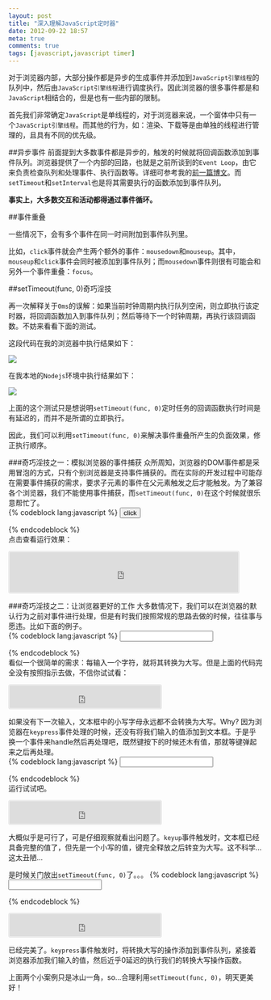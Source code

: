 ```yaml
---
layout: post
title: "深入理解JavaScript定时器"
date: 2012-09-22 18:57
meta: true
comments: true
tags: [javascript,javascript timer]
---
```

对于浏览器内部，大部分操作都是异步的生成事件并添加到`JavaScript引擎线程`的队列中，然后由`JavaScript引擎线程`进行调度执行。因此浏览器的很多事件都是和`JavaScript`相结合的，但是也有一些内部的限制。  

首先我们非常确定`JavaScript`是单线程的，对于浏览器来说，一个窗体中只有一个`JavaScript引擎线程`。而其他的行为，如：渲染、下载等是由单独的线程进行管理的，且具有不同的优先级。  

##异步事件
前面提到大多数事件都是异步的，触发的时候就将回调函数添加到事件队列。浏览器提供了一个内部的回路，也就是之前所谈到的`Event Loop`，由它来负责检查队列和处理事件、执行函数等。详细可参考我的[前一篇博文](http://heroicyang.com/2012/08/28/javascript-event-loop.html)。而`setTimeout`和`setInterval`也是将其需要执行的函数添加到事件队列。  

**事实上，大多数交互和活动都得通过事件循环。**  
<!-- more -->  
##事件重叠

一些情况下，会有多个事件在同一时间附加到事件队列里。  

比如，`click`事件就会产生两个额外的事件：`mousedown`和`mouseup`。其中，`mouseup`和`click`事件会同时被添加到事件队列；而`mousedown`事件则很有可能会和另外一个事件重叠：`focus`。  

##setTimeout(func, 0)奇巧淫技

再一次解释关于`0ms`的误解：如果当前时钟周期内执行队列空闲，则立即执行该定时器，将回调函数加入到事件队列；然后等待下一个时钟周期，再执行该回调函数。不妨来看看下面的测试。
  
这段代码在我的浏览器中执行结果如下：

![](http://img.heroicyang.com/setTimeout-Measure.png)

在我本地的`Nodejs`环境中执行结果如下：  

![](http://img.heroicyang.com/setTimeout-Measure-Nodejs.png)  

上面的这个测试只是想说明`setTimeout(func, 0)`定时任务的回调函数执行时间是有延迟的，而并不是所谓的立即执行。  

因此，我们可以利用`setTimeout(func, 0)`来解决事件重叠所产生的负面效果，修正执行顺序。 

###奇巧淫技之一：模拟浏览器的事件捕获 
众所周知，浏览器的DOM事件都是采用冒泡的方式，只有个别浏览器是支持事件捕获的。而在实际的开发过程中可能存在需要事件捕获的需求，要求子元素的事件在父元素触发之后才能触发。为了兼容各个浏览器，我们不能使用事件捕获，而`setTimeout(func, 0)`在这个时候就很乐意帮忙了。  
{% codeblock lang:javascript %}
<input type="button" value="click" id="cbtn">
<div id="result"></div>
<script type="text/javascript">
  var cbtn = document.getElementById('cbtn')
    , result = document.getElementById('result');

  cbtn.onclick = function(e) {
    setTimeout(function() {
      result.innerHTML += 'input click, ';
    }, 0);
  };

  document.body.onclick = function(e) {
    result.innerHTML += 'body click -> ';
  };
</script>
{% endcodeblock %}  
点击查看运行效果：  
<iframe src="http://sample.heroicyang.com/setTimeout01.html" style="border: 1px solid #DDD; border-radius: 3px; background: #F8F8F8; width: 90%; height:80px; padding: 1px;"></iframe>

###奇巧淫技之二：让浏览器更好的工作
大多数情况下，我们可以在浏览器的默认行为之前对事件进行处理，但是有时我们按照常规的思路去做的时候，往往事与愿违。比如下面的例子。  
{% codeblock lang:javascript %}
<input type="text" id="wordInput">
<script type="text/javascript">
  var wordInput = document.getElementById('wordInput');
  wordInput.onkeypress = function(e) {
    this.value = this.value.toUpperCase();
  };
</script>
{% endcodeblock %}  
看似一个很简单的需求：每输入一个字符，就将其转换为大写。但是上面的代码完全没有按照指示去做，不信你试试看：  
<iframe src="http://sample.heroicyang.com/setTimeout-toUpper-01.html" style="border: 1px solid #DDD; border-radius: 3px; background: #F8F8F8; height:45px; padding: 1px;"></iframe>  

如果没有下一次输入，文本框中的小写字母永远都不会转换为大写。Why? 因为浏览器在`keypress`事件处理的时候，还没有将我们输入的值添加到文本框。于是乎换一个事件来handle然后再处理吧，既然键按下的时候还木有值，那就等键弹起来之后再处理。  
{% codeblock lang:javascript %}
<input type="text" id="wordInput">
<script type="text/javascript">
  var wordInput = document.getElementById('wordInput');
  wordInput.onkeyup = function(e) {
    this.value = this.value.toUpperCase();
  };
</script>
{% endcodeblock %}  
运行试试吧。
<iframe src="http://sample.heroicyang.com/setTimeout-toUpper-02.html" style="border: 1px solid #DDD; border-radius: 3px; background: #F8F8F8; height:45px; padding: 1px;"></iframe>  

大概似乎是可行了，可是仔细观察就看出问题了。`keyup`事件触发时，文本框已经具备完整的值了，但先是一个小写的值，键完全释放之后转变为大写。这不科学…这太丑陋...  

是时候关门放出`setTimeout(func, 0)`了。。。
{% codeblock lang:javascript %}
<input type="text" id="wordInput">
<script type="text/javascript">
  var wordInput = document.getElementById('wordInput');
  wordInput.onkeypress = function(e) {
    var self = this;
    setTimeout(function() {
      self.value = self.value.toUpperCase();
    }, 0);
  };
</script>
{% endcodeblock %}  
<iframe src="http://sample.heroicyang.com/setTimeout-toUpper-03.html" style="border: 1px solid #DDD; border-radius: 3px; background: #F8F8F8; height:45px; padding: 1px;"></iframe>  

已经完美了。`keypress`事件触发时，将转换大写的操作添加到事件队列，紧接着浏览器添加我们输入的值，然后近乎0延迟的执行我们的转换大写操作函数。  

上面两个小案例只是冰山一角，so...合理利用`setTimeout(func, 0)`，明天更美好！